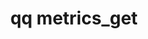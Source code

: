 ---
category: metrics
command: metrics_get
optional_options: []
permalink: /qq-cli-command-guide/metrics/metrics_get.html
positional_options: []
sidebar: qq_cli_command_reference_sidebar
summary: This section explains how to use the <code>qq metrics_get</code> command.
synopsis: Get all system metrics.
title: qq metrics_get
usage: qq metrics_get [-h]
zendesk_source: qq CLI Command Guide

---